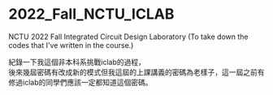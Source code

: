 # 2022_Fall_NCTU_ICLAB
NCTU 2022 Fall Integrated Circuit Design Laboratory
(To take down the codes that I've written in the course.)

紀錄一下我這個非本科系挑戰iclab的過程，  
後來幾屆密碼有改成新的模式但我這屆的上課講義的密碼為老樣子，這一屆之前有修過iclab的同學們應該一定都知道這個密碼。
